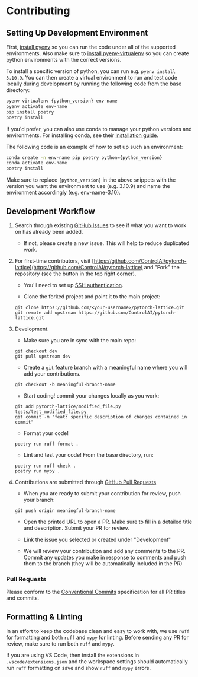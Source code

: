 # Contributing

## Setting Up Development Environment

First, [install pyenv](https://github.com/pyenv/pyenv#installation) so you can run the code under all of the supported environments. Also make sure to [install pyenv-virtualenv](https://github.com/pyenv/pyenv-virtualenv#installation) so you can create python environments with the correct versions.

To install a specific version of python, you can run e.g. `pyenv install 3.10.9`. You can then create a virtual environment to run and test code locally during development by running the following code from the base directory:

```sh
pyenv virtualenv {python_version} env-name
pyenv activate env-name
pip install poetry
poetry install
```

If you'd prefer, you can also use conda to manage your python versions and environments. For installing conda, see their [installation guide](https://conda.io/projects/conda/en/latest/user-guide/install/index.html).

The following code is an example of how to set up such an environment:

```sh
conda create -n env-name pip poetry python={python_version}
conda activate env-name
poetry install
```

Make sure to replace `{python_version}` in the above snippets with the version you want the environment to use (e.g. 3.10.9) and name the environment accordingly (e.g. env-name-3.10).

## Development Workflow

1.  Search through existing [GitHub Issues](https://github.com/ControlAI/pytorch-lattice/issues) to see if what you want to work on has already been added.

    -   If not, please create a new issue. This will help to reduce duplicated work.

2.  For first-time contributors, visit [https://github.com/ControlAI/pytorch-lattice](https://github.com/ControlAI/pytorch-lattice) and "Fork" the repository (see the button in the top right corner).

    -   You'll need to set up [SSH authentication](https://docs.github.com/en/authentication/connecting-to-github-with-ssh).

    -   Clone the forked project and point it to the main project:

    ```shell
    git clone https://github.com/<your-username>/pytorch-lattice.git
    git remote add upstream https://github.com/ControlAI/pytorch-lattice.git
    ```

3.  Development.

    -   Make sure you are in sync with the main repo:

    ```shell
    git checkout dev
    git pull upstream dev
    ```

    -   Create a `git` feature branch with a meaningful name where you will add your contributions.

    ```shell
    git checkout -b meaningful-branch-name
    ```

    -   Start coding! commit your changes locally as you work:

    ```shell
    git add pytorch-lattice/modified_file.py tests/test_modified_file.py
    git commit -m "feat: specific description of changes contained in commit"
    ```

    -   Format your code!

    ```shell
    poetry run ruff format .
    ```

    -   Lint and test your code! From the base directory, run:

    ```shell
    poetry run ruff check .
    poetry run mypy .
    ```

4.  Contributions are submitted through [GitHub Pull Requests](https://help.github.com/en/github/collaborating-with-issues-and-pull-requests/about-pull-requests)

    -   When you are ready to submit your contribution for review, push your branch:

    ```shell
    git push origin meaningful-branch-name
    ```

    -   Open the printed URL to open a PR. Make sure to fill in a detailed title and description. Submit your PR for review.

    -   Link the issue you selected or created under "Development"

    -   We will review your contribution and add any comments to the PR. Commit any updates you make in response to comments and push them to the branch (they will be automatically included in the PR)

### Pull Requests

Please conform to the [Conventional Commits](https://www.conventionalcommits.org/en/v1.0.0/) specification for all PR titles and commits.

## Formatting & Linting

In an effort to keep the codebase clean and easy to work with, we use `ruff` for formatting and both `ruff` and `mypy` for linting. Before sending any PR for review, make sure to run both `ruff` and `mypy`.

If you are using VS Code, then install the extensions in `.vscode/extensions.json` and the workspace settings should automatically run `ruff` formatting on save and show `ruff` and `mypy` errors.
